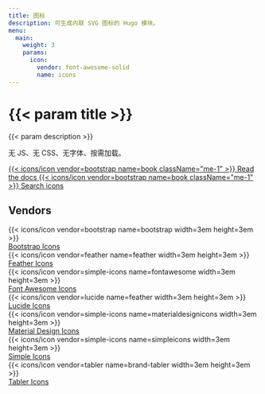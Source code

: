 ```yaml
---
title: 图标
description: 可生成内联 SVG 图标的 Hugo 模块。
menu:
  main:
    weight: 3
    params:
      icon:
        vendor: font-awesome-solid
        name: icons
---
```


<div class="px-4 pt-5 my-5 text-center border-bottom">
  <h1 class="display-4 fw-bold mb-4">{{< param title >}}</h1>
  <div class="col-lg-6 mx-auto">
    <p class="lead">{{< param description >}}</p>
    <p class="lead mb-4">无 JS、无 CSS、无字体、按需加载。</p>
    <div class="d-grid gap-2 d-sm-flex justify-content-sm-center mb-5">
      <a role="button" class="btn btn-primary btn-lg px-4 me-sm-3" href="{{< ref path=`docs/icons` lang=en >}}">
        {{< icons/icon vendor=bootstrap name=book className="me-1" >}}
        Read the docs
      </a>
      <a role="button" class="btn btn-outline-success btn-lg px-4" href="#icons-panel">
        {{< icons/icon vendor=bootstrap name=book className="me-1" >}}
        Search icons
      </a>
    </div>
  </div>
</div>

<h2 class="text-center mb-5">Vendors</h2>

<div class="row row-cols-2 row-cols-lg-4 mb-4">
  <div class="col d-flex flex-column align-items-center mb-5">
    <div class="p-4 py-5 bg-body-tertiary mb-3 w-100 text-center">{{< icons/icon vendor=bootstrap name=bootstrap width=3em height=3em >}}</div>
    <div>
      <a href="{{< ref path=`docs/icons#icons-vendors` lang=en >}}">Bootstrap Icons</a>
    </div>
  </div>
  <div class="col d-flex flex-column align-items-center mb-5">
    <div class="p-4 py-5 bg-body-tertiary mb-3 w-100 text-center">{{< icons/icon vendor=feather name=feather width=3em height=3em >}}</div>
    <div>
      <a href="{{< ref path=`docs/icons#icons-vendors` lang=en >}}">Feather Icons</a>
    </div>
  </div>
  <div class="col d-flex flex-column align-items-center mb-5">
    <div class="p-4 py-5 bg-body-tertiary mb-3 w-100 text-center">{{< icons/icon vendor=simple-icons name=fontawesome width=3em height=3em >}}</div>
    <div>
      <a href="{{< ref path=`docs/icons#icons-vendors` lang=en >}}">Font Awesome Icons</a>
    </div>
  </div>
  <div class="col d-flex flex-column align-items-center mb-5">
    <div class="p-4 py-5 bg-body-tertiary mb-3 w-100 text-center">{{< icons/icon vendor=lucide name=feather width=3em height=3em >}}</div>
    <div>
      <a href="{{< ref `docs/icons#icons-vendors` >}}">Lucide Icons</a>
    </div>
  </div>
  <div class="col d-flex flex-column align-items-center mb-5">
    <div class="p-4 py-5 bg-body-tertiary mb-3 w-100 text-center">{{< icons/icon vendor=simple-icons name=materialdesignicons width=3em height=3em >}}</div>
    <div>
      <a href="{{< ref path=`docs/icons#icons-vendors` lang=en >}}">Material Design Icons</a>
    </div>
  </div>
  <div class="col d-flex flex-column align-items-center mb-5">
    <div class="p-4 py-5 bg-body-tertiary mb-3 w-100 text-center">{{< icons/icon vendor=simple-icons name=simpleicons width=3em height=3em >}}</div>
    <div>
      <a href="{{< ref path=`docs/icons#icons-vendors` lang=en >}}">Simple Icons</a>
    </div>
  </div>
  <div class="col d-flex flex-column align-items-center mb-5">
    <div class="p-4 py-5 bg-body-tertiary mb-3 w-100 text-center">{{< icons/icon vendor=tabler name=brand-tabler width=3em height=3em >}}</div>
    <div>
      <a href="{{< ref path=`docs/icons#icons-vendors` lang=en >}}">Tabler Icons</a>
    </div>
  </div>
</div>

